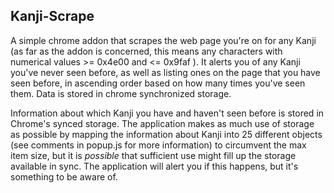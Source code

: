 Kanji-Scrape
--------------

A simple chrome addon that scrapes the web page you're on for any Kanji (as far as the addon is concerned, this means any characters with numerical values >= 0x4e00 and <= 0x9faf ). It alerts you of any Kanji you've never seen before, as well as listing ones on the page that you have seen before, in ascending order based on how many times you've seen them. Data is stored in chrome synchronized storage.

Information about which Kanji you have and haven't seen before is stored in Chrome's synced storage. The application makes as much use of storage as possible by mapping the information about Kanji into 25 different objects (see comments in popup.js for more information) to circumvent the max item size, but it is *possible* that sufficient use might fill up the storage available in sync. The application will alert you if this happens, but it's something to be aware of.